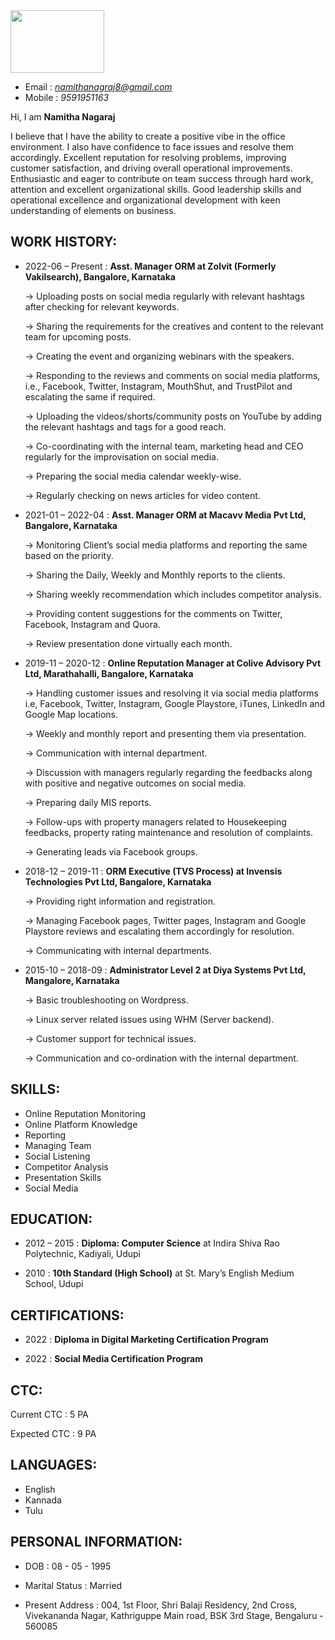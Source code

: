 <img src = "https://user-images.githubusercontent.com/103285098/192531560-4d0b8286-519d-4d26-8372-1b7d92569914.JPG" width="150" height="100">

* Email              : *namithanagraj8@gmail.com* 
* Mobile             : *9591951163*

Hi, I am **Namitha Nagaraj**

I believe that I have the ability to create a positive vibe in the office environment. I also have confidence to face issues and resolve them accordingly. Excellent reputation for resolving problems, improving customer satisfaction, and driving overall operational improvements. Enthusiastic and eager to contribute on team success through hard work, attention and excellent organizational skills. Good leadership skills and operational excellence and organizational development with keen understanding of elements on business.

## WORK HISTORY:

- 2022-06 – Present : **Asst. Manager ORM at Zolvit (Formerly Vakilsearch), Bangalore, Karnataka**

  -> Uploading posts on social media regularly with relevant hashtags after checking for relevant keywords.
  
  -> Sharing the requirements for the creatives and content to the relevant team for upcoming posts. 
  
  -> Creating the event and organizing webinars with the speakers.
  
  -> Responding to the reviews and comments on social media platforms, i.e., Facebook, Twitter, Instagram, MouthShut, and TrustPilot and escalating the same if              required.
  
  -> Uploading the videos/shorts/community posts on YouTube by adding the relevant hashtags and tags for a good reach.
  
  -> Co-coordinating with the internal team, marketing head and CEO regularly for the improvisation on social media.
  
  -> Preparing the social media calendar weekly-wise.
  
  -> Regularly checking on news articles for video content.
  

- 2021-01 – 2022-04 : **Asst. Manager ORM at Macavv Media Pvt Ltd, Bangalore, Karnataka**

     -> Monitoring Client’s social media platforms and reporting the same 
         based on the priority.

     -> Sharing the Daily, Weekly and Monthly reports to the clients.

     -> Sharing weekly recommendation which includes competitor analysis.

     -> Providing content suggestions for the comments on Twitter, Facebook, Instagram and Quora.

     -> Review presentation done virtually each month.
     
     
- 2019-11 – 2020-12 : **Online Reputation Manager at Colive Advisory Pvt Ltd, Marathahalli, Bangalore, Karnataka**

     -> Handling customer issues and resolving it via social media platforms i.e, Facebook, Twitter, Instagram, Google Playstore, iTunes, LinkedIn and Google Map           locations.
     
     -> Weekly and monthly report and presenting them via presentation.
     
     -> Communication with internal department.
     
     -> Discussion with managers regularly regarding the feedbacks along with positive and negative outcomes on social media.
     
     -> Preparing daily MIS reports.
     
     -> Follow-ups with property managers related to Housekeeping feedbacks, property rating maintenance and resolution of complaints.
     
     -> Generating leads via Facebook groups.
     
- 2018-12 – 2019-11 : **ORM Executive (TVS Process) at Invensis Technologies Pvt Ltd, Bangalore, Karnataka**

     -> Providing right information and registration.
     
     -> Managing Facebook pages, Twitter pages, Instagram and Google Playstore reviews and escalating them accordingly for resolution.
     
     -> Communicating with internal departments.
     
- 2015-10 – 2018-09 : **Administrator Level 2 at Diya Systems Pvt Ltd, Mangalore, Karnataka**

     -> Basic troubleshooting on Wordpress.
     
     -> Linux server related issues using WHM (Server backend).
     
     -> Customer support for technical issues.
     
     -> Communication and co-ordination with the internal department.
     
## SKILLS:

   - Online Reputation Monitoring
   - Online Platform Knowledge
   - Reporting
   - Managing Team
   - Social Listening
   - Competitor Analysis
   - Presentation Skills
   - Social Media
   
## EDUCATION:

- 2012 – 2015 : **Diploma: Computer Science** at Indira Shiva Rao Polytechnic, Kadiyali, Udupi

- 2010        : **10th Standard (High School)** at St. Mary’s English Medium School, Udupi

## CERTIFICATIONS:

- 2022        : **Diploma in Digital Marketing Certification Program**

- 2022        : **Social Media Certification Program**

## CTC:

   Current CTC  : 5 PA
  
   Expected CTC : 9 PA

## LANGUAGES:

 - English
 - Kannada
 - Tulu
 
## PERSONAL INFORMATION:

 - DOB                 : 08 - 05 - 1995

 - Marital Status      : Married

 - Present Address     : 004, 1st Floor, Shri Balaji Residency,
                         2nd Cross, Vivekananda Nagar,
                         Kathriguppe Main road, BSK 3rd Stage,
                         Bengaluru - 560085
                         
           
                         

                       
 


